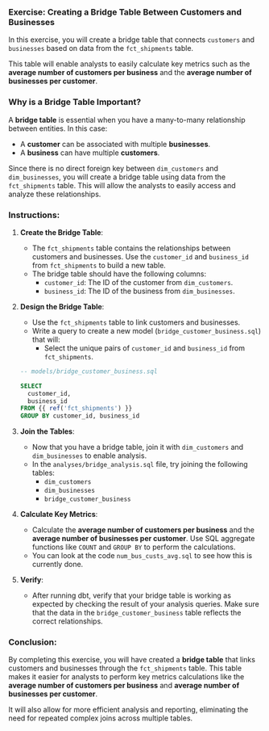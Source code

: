 ### Exercise: Creating a Bridge Table Between Customers and Businesses

In this exercise, you will create a bridge table that connects `customers` and `businesses` 
based on data from the `fct_shipments` table. 

This table will enable analysts to easily calculate key metrics such as the **average number of customers per business** and 
the **average number of businesses per customer**.

### Why is a Bridge Table Important?

A **bridge table** is essential when you have a many-to-many relationship between entities. In this case:
- A **customer** can be associated with multiple **businesses**.
- A **business** can have multiple **customers**.
  
Since there is no direct foreign key between `dim_customers` and `dim_businesses`, you will create a bridge table 
using data from the `fct_shipments` table. This will allow the analysts to easily access and analyze these relationships.

### Instructions:

1. **Create the Bridge Table**:
   - The `fct_shipments` table contains the relationships between customers and businesses. Use the `customer_id` and `business_id` from `fct_shipments` to build a new table.
   - The bridge table should have the following columns:
     - `customer_id`: The ID of the customer from `dim_customers`.
     - `business_id`: The ID of the business from `dim_businesses`.

2. **Design the Bridge Table**:
   - Use the `fct_shipments` table to link customers and businesses.
   - Write a query to create a new model (`bridge_customer_business.sql`) that will:
     - Select the unique pairs of `customer_id` and `business_id` from `fct_shipments`.
   
   ```sql
   -- models/bridge_customer_business.sql

   SELECT
     customer_id,
     business_id
   FROM {{ ref('fct_shipments') }}
   GROUP BY customer_id, business_id
   ```

3. **Join the Tables**:
   - Now that you have a bridge table, join it with `dim_customers` and `dim_businesses` to enable analysis.
   - In the `analyses/bridge_analysis.sql` file, try joining the following tables:
     - `dim_customers`
     - `dim_businesses`
     - `bridge_customer_business`

4. **Calculate Key Metrics**:
   - Calculate the **average number of customers per business** and the **average number of businesses per customer**. 
   Use SQL aggregate functions like `COUNT` and `GROUP BY` to perform the calculations.
   - You can look at the code `num_bus_custs_avg.sql` to see how this is currently done.

5. **Verify**:
   - After running dbt, verify that your bridge table is working as expected by checking the result of your analysis queries. 
   Make sure that the data in the `bridge_customer_business` table reflects the correct relationships.


### Conclusion:

By completing this exercise, you will have created a **bridge table** that links customers and 
businesses through the `fct_shipments` table. This table makes it easier for analysts to perform 
key metrics calculations like the **average number of customers per business** and **average number of businesses per customer**. 

It will also allow for more efficient analysis and reporting, eliminating the need for repeated complex joins across multiple tables.